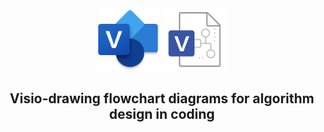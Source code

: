 <div align='center'>

  <img width="100px" src="visio.png">
  <img width="100px" src="vsdx.png">

  ## Visio-drawing flowchart diagrams for algorithm design in coding
  
</div>
